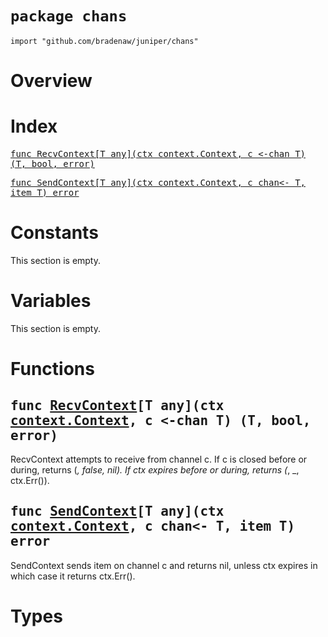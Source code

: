 # `package chans`

```
import "github.com/bradenaw/juniper/chans"
```

# Overview



# Index

<samp><a href="#RecvContext">func RecvContext[T any](ctx context.Context, c &lt;-chan T) (T, bool, error)</a></samp>

<samp><a href="#SendContext">func SendContext[T any](ctx context.Context, c chan&lt;- T, item T) error</a></samp>


# Constants

This section is empty.

# Variables

This section is empty.

# Functions

<h2><a id="RecvContext"></a><samp>func <a href="#RecvContext">RecvContext</a>[T any](ctx <a href="https://pkg.go.dev/context#Context">context.Context</a>, c &lt;-chan T) (T, bool, error)</samp></h2>

RecvContext attempts to receive from channel c. If c is closed before or during, returns (_,
false, nil). If ctx expires before or during, returns (_, _, ctx.Err()).


<h2><a id="SendContext"></a><samp>func <a href="#SendContext">SendContext</a>[T any](ctx <a href="https://pkg.go.dev/context#Context">context.Context</a>, c chan&lt;- T, item T) error</samp></h2>

SendContext sends item on channel c and returns nil, unless ctx expires in which case it returns
ctx.Err().


# Types

